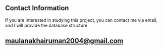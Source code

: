 ## Contact Information

If you are interested in studying this project, you can contact me via email, and I will provide the database structure.

## maulanakhairuman2004@gmail.com
